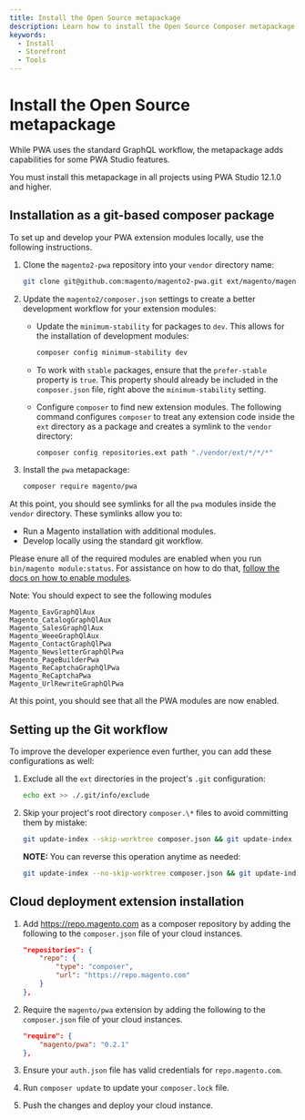 ```yaml
---
title: Install the Open Source metapackage
description: Learn how to install the Open Source Composer metapackage to get enhanced GraphQL coverage for PWA Studio storefront projects.
keywords:
  - Install
  - Storefront
  - Tools
---
```


# Install the Open Source metapackage

While PWA uses the standard GraphQL workflow, the metapackage adds capabilities for some PWA Studio features.

You must install this metapackage in all projects using PWA Studio 12.1.0 and higher.

## Installation as a git-based composer package

To set up and develop your PWA extension modules locally, use the following instructions.

1. Clone the `magento2-pwa` repository into your `vendor` directory name:

    ```bash
    git clone git@github.com:magento/magento2-pwa.git ext/magento/magento2-pwa
    ```

1. Update the `magento2/composer.json` settings to create a better development workflow for your extension modules:

    -  Update the `minimum-stability` for packages to `dev`. This allows for the installation of development modules:

        ```bash
        composer config minimum-stability dev
        ```

    -  To work with `stable` packages, ensure that the `prefer-stable` property is `true`. This property should already be included in the `composer.json` file, right above the `minimum-stability` setting.

    -  Configure `composer` to find new extension modules. The following command configures `composer` to treat any extension code inside the `ext` directory as a package and creates a symlink to the `vendor` directory:

        ```bash
        composer config repositories.ext path "./vendor/ext/*/*/*"
        ```

1. Install the `pwa` metapackage:

    ```bash
    composer require magento/pwa
    ```

At this point, you should see symlinks for all the `pwa` modules inside the `vendor` directory. These symlinks allow you to:

-  Run a Magento installation with additional modules.
-  Develop locally using the standard git workflow.

Please enure all of the required modules are enabled when you run `bin/magento module:status`. For assistance on how to do that, [follow the docs on how to enable modules](https://developer.adobe.com/commerce/php/development/build/component-management/).

Note: You should expect to see the following modules

```terminal
Magento_EavGraphQlAux
Magento_CatalogGraphQlAux
Magento_SalesGraphQlAux
Magento_WeeeGraphQlAux
Magento_ContactGraphQlPwa
Magento_NewsletterGraphQlPwa
Magento_PageBuilderPwa
Magento_ReCaptchaGraphQlPwa
Magento_ReCaptchaPwa
Magento_UrlRewriteGraphQlPwa
```

At this point, you should see that all the PWA modules are now enabled.

## Setting up the Git workflow

To improve the developer experience even further, you can add these configurations as well:

1. Exclude all the `ext` directories in the project's `.git` configuration:

    ```bash
    echo ext >> ./.git/info/exclude
    ```

1. Skip your project's root directory `composer.\*` files to avoid committing them by mistake:

    ```bash
    git update-index --skip-worktree composer.json && git update-index --skip-worktree composer.lock
    ```

    **NOTE:** You can reverse this operation anytime as needed:

    ```bash
    git update-index --no-skip-worktree composer.json && git update-index --no-skip-worktree composer.lock
    ```

## Cloud deployment extension installation

1. Add https://repo.magento.com as a composer repository by adding the following to the `composer.json` file of your cloud instances.

    ```json
    "repositories": {
        "repo": {
            "type": "composer",
            "url": "https://repo.magento.com"
        }
    },
    ```

1. Require the `magento/pwa` extension by adding the following to the `composer.json` file of your cloud instances.

    ```json
    "require": {
        "magento/pwa": "0.2.1"
    },
    ```

1. Ensure your `auth.json` file has valid credentials for `repo.magento.com`.

1. Run `composer update` to update your `composer.lock` file.

1. Push the changes and deploy your cloud instance.
